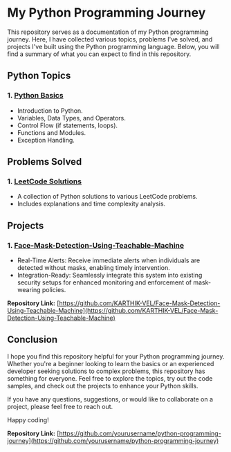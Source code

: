 # My Python Programming Journey

This repository serves as a documentation of my Python programming journey. Here, I have collected various topics, problems I've solved, and projects I've built using the Python programming language. Below, you will find a summary of what you can expect to find in this repository.

## Python Topics

### 1. [Python Basics](./python_basics)
   - Introduction to Python.
   - Variables, Data Types, and Operators.
   - Control Flow (if statements, loops).
   - Functions and Modules.
   - Exception Handling.



## Problems Solved

### 1. [LeetCode Solutions](./leetcode_solutions)
   - A collection of Python solutions to various LeetCode problems.
   - Includes explanations and time complexity analysis.



## Projects

### 1. [Face-Mask-Detection-Using-Teachable-Machine]()
   - Real-Time Alerts: Receive immediate alerts when individuals are detected without masks, enabling timely intervention.
   - Integration-Ready: Seamlessly integrate this system into existing security setups for enhanced monitoring and enforcement of mask-wearing policies.
     
**Repository Link:** [https://github.com/KARTHIK-VEL/Face-Mask-Detection-Using-Teachable-Machine](https://github.com/KARTHIK-VEL/Face-Mask-Detection-Using-Teachable-Machine)


## Conclusion

I hope you find this repository helpful for your Python programming journey. Whether you're a beginner looking to learn the basics or an experienced developer seeking solutions to complex problems, this repository has something for everyone. Feel free to explore the topics, try out the code samples, and check out the projects to enhance your Python skills.

If you have any questions, suggestions, or would like to collaborate on a project, please feel free to reach out.

Happy coding!

**Repository Link:** [https://github.com/yourusername/python-programming-journey](https://github.com/yourusername/python-programming-journey)

